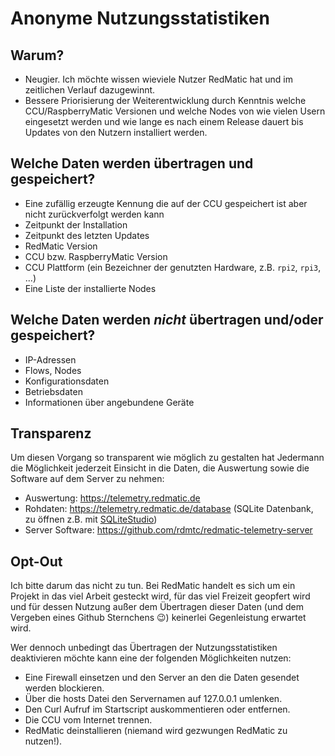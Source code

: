 # Anonyme Nutzungsstatistiken

## Warum?

* Neugier. Ich möchte wissen wieviele Nutzer RedMatic hat und im zeitlichen Verlauf dazugewinnt.
* Bessere Priorisierung der Weiterentwicklung durch Kenntnis welche CCU/RaspberryMatic Versionen und welche Nodes von wie vielen Usern eingesetzt werden und wie lange es nach einem Release dauert bis Updates von den Nutzern installiert werden.

## Welche Daten werden übertragen und gespeichert?

* Eine zufällig erzeugte Kennung die auf der CCU gespeichert ist aber nicht zurückverfolgt werden kann
* Zeitpunkt der Installation
* Zeitpunkt des letzten Updates
* RedMatic Version
* CCU bzw. RaspberryMatic Version
* CCU Plattform (ein Bezeichner der genutzten Hardware, z.B. `rpi2`, `rpi3`, ...)
* Eine Liste der installierte Nodes

## Welche Daten werden _nicht_ übertragen und/oder gespeichert?

* IP-Adressen
* Flows, Nodes
* Konfigurationsdaten
* Betriebsdaten
* Informationen über angebundene Geräte

## Transparenz

Um diesen Vorgang so transparent wie möglich zu gestalten hat Jedermann die Möglichkeit jederzeit Einsicht in die Daten, die Auswertung sowie die Software auf dem Server zu nehmen:

* Auswertung: https://telemetry.redmatic.de
* Rohdaten: https://telemetry.redmatic.de/database (SQLite Datenbank, zu öffnen z.B. mit [SQLiteStudio](https://sqlitestudio.pl/index.rvt))
* Server Software: https://github.com/rdmtc/redmatic-telemetry-server

## Opt-Out

Ich bitte darum das nicht zu tun. Bei RedMatic handelt es sich um ein Projekt in das viel Arbeit gesteckt wird, für das viel Freizeit geopfert wird und für dessen Nutzung außer dem Übertragen dieser Daten (und dem Vergeben eines Github Sternchens 😉) keinerlei Gegenleistung erwartet wird. 

Wer dennoch unbedingt das Übertragen der Nutzungsstatistiken deaktivieren möchte kann eine der folgenden Möglichkeiten nutzen:

* Eine Firewall einsetzen und den Server an den die Daten gesendet werden blockieren.
* Über die hosts Datei den Servernamen auf 127.0.0.1 umlenken.
* Den Curl Aufruf im Startscript auskommentieren oder entfernen.
* Die CCU vom Internet trennen.
* RedMatic deinstallieren (niemand wird gezwungen RedMatic zu nutzen!).
